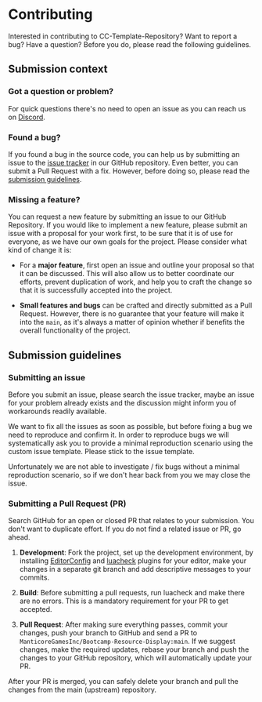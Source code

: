 # Contributing

Interested in contributing to CC-Template-Repository? Want to report a bug?
Have a question? Before you do, please read the following guidelines.

## Submission context

### Got a question or problem?

For quick questions there's no need to open an issue as you can reach us on
[Discord][1].

[1]: https://www.discord.gg/core-creators

### Found a bug?

If you found a bug in the source code, you can help us by submitting an issue
to the [issue tracker][2] in our GitHub repository. Even better, you can submit
a Pull Request with a fix. However, before doing so, please read the
[submission guidelines][3].

[2]: https://github.com/ManticoreGamesInc/Bootcamp-Resource-Display
[3]: #submission-guidelines

### Missing a feature?

You can request a new feature by submitting an issue to our GitHub Repository.
If you would like to implement a new feature, please submit an issue with a
proposal for your work first, to be sure that it is of use for everyone, as
we have our own goals for the project. Please consider what kind of change
it is:

- For a **major feature**, first open an issue and outline your proposal so
  that it can be discussed. This will also allow us to better coordinate our
  efforts, prevent duplication of work, and help you to craft the change so
  that it is successfully accepted into the project.

- **Small features and bugs** can be crafted and directly submitted as a Pull
  Request. However, there is no guarantee that your feature will make it into
  the `main`, as it's always a matter of opinion whether if benefits the
  overall functionality of the project.

## Submission guidelines

### Submitting an issue

Before you submit an issue, please search the issue tracker, maybe an issue for
your problem already exists and the discussion might inform you of workarounds
readily available.

We want to fix all the issues as soon as possible, but before fixing a bug we
need to reproduce and confirm it. In order to reproduce bugs we will
systematically ask you to provide a minimal reproduction scenario using the
custom issue template. Please stick to the issue template.

Unfortunately we are not able to investigate / fix bugs without a minimal
reproduction scenario, so if we don't hear back from you we may close the issue.

### Submitting a Pull Request (PR)

Search GitHub for an open or closed PR that relates to your submission. You
don't want to duplicate effort. If you do not find a related issue or PR,
go ahead.

1. **Development**: Fork the project, set up the development environment,
   by installing [EditorConfig][4] and [luacheck][5] plugins for your editor, make your
   changes in a separate git branch and add descriptive messages to
   your commits.

2. **Build**: Before submitting a pull requests, run luacheck and make there
   are no errors. This is a mandatory requirement for your PR to get accepted.

3. **Pull Request**: After making sure everything passes, commit your changes,
   push your branch to GitHub and send a PR to `ManticoreGamesInc/Bootcamp-Resource-Display:main`.
   If we suggest changes, make the required updates, rebase your branch and push the
   changes to your GitHub repository, which will automatically update your PR.

After your PR is merged, you can safely delete your branch and pull the changes
from the main (upstream) repository.

[4]: https://EditorConfig.org
[5]: https://github.com/luarocks/luacheck
